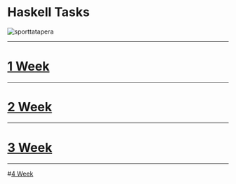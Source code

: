 # Haskell Tasks

![sporttatapera](https://github.com/bd986650/23217_belovdanil/assets/96487423/fe01731b-bee5-47c5-9092-9fccb60758e4)

---
# [1 Week](https://github.com/bd986650/23217_belovdanil/blob/main/1week.hs)
---
# [2 Week](https://github.com/bd986650/23217_belovdanil/blob/main/2week.hs)
---
# [3 Week](https://github.com/bd986650/23217_belovdanil/blob/main/3week.hs)
---
#[4 Week](https://github.com/bd986650/23217_belovdanil/blob/main/4week.hs)
